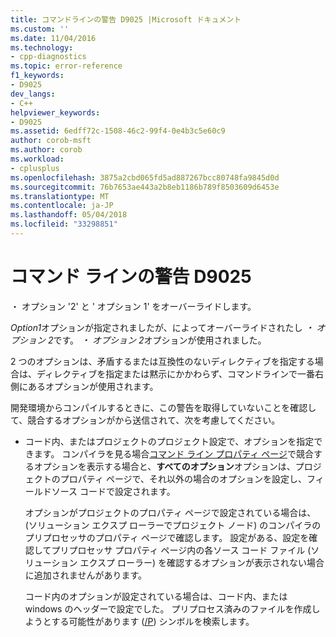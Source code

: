 ```yaml
---
title: コマンドラインの警告 D9025 |Microsoft ドキュメント
ms.custom: ''
ms.date: 11/04/2016
ms.technology:
- cpp-diagnostics
ms.topic: error-reference
f1_keywords:
- D9025
dev_langs:
- C++
helpviewer_keywords:
- D9025
ms.assetid: 6edff72c-1508-46c2-99f4-0e4b3c5e60c9
author: corob-msft
ms.author: corob
ms.workload:
- cplusplus
ms.openlocfilehash: 3875a2cbd065fd5ad887267bcc80748fa9845d0d
ms.sourcegitcommit: 76b7653ae443a2b8eb1186b789f8503609d6453e
ms.translationtype: MT
ms.contentlocale: ja-JP
ms.lasthandoff: 05/04/2018
ms.locfileid: "33298851"
---
```

# <a name="command-line-warning-d9025"></a>コマンド ラインの警告 D9025
・ オプション '2' と ' オプション 1' をオーバーライドします。  
  
 *Option1*オプションが指定されましたが、によってオーバーライドされたし *・ オプション 2*です。 *・ オプション 2*オプションが使用されました。  
  
 2 つのオプションは、矛盾するまたは互換性のないディレクティブを指定する場合は、ディレクティブを指定または黙示にかかわらず、コマンドラインで一番右側にあるオプションが使用されます。  
  
 開発環境からコンパイルするときに、この警告を取得していないことを確認して、競合するオプションがから送信されて、次を考慮してください。  
  
-   コード内、またはプロジェクトのプロジェクト設定で、オプションを指定できます。 コンパイラを見る場合[コマンド ライン プロパティ ページ](../../ide/command-line-property-pages.md)で競合するオプションを表示する場合と、**すべてのオプション**オプションは、プロジェクトのプロパティ ページで、それ以外の場合のオプションを設定し、フィールドソース コードで設定されます。  
  
     オプションがプロジェクトのプロパティ ページで設定されている場合は、(ソリューション エクスプ ローラーでプロジェクト ノード) のコンパイラのプリプロセッサのプロパティ ページで確認します。  設定がある、設定を確認してプリプロセッサ プロパティ ページ内の各ソース コード ファイル (ソリューション エクスプ ローラー) を確認するオプションが表示されない場合に追加されませんがあります。  
  
     コード内のオプションが設定されている場合は、コード内、または windows のヘッダーで設定でした。  プリプロセス済みのファイルを作成しようとする可能性があります ([/P](../../build/reference/p-preprocess-to-a-file.md)) シンボルを検索します。